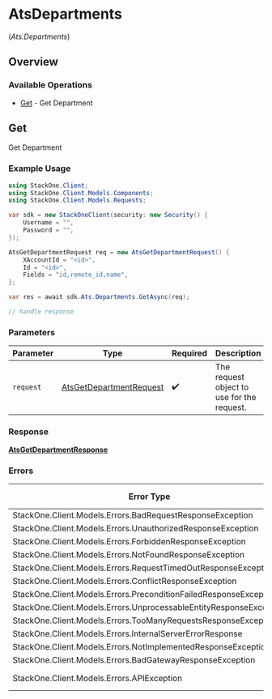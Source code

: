 # AtsDepartments
(*Ats.Departments*)

## Overview

### Available Operations

* [Get](#get) - Get Department

## Get

Get Department

### Example Usage

```csharp
using StackOne.Client;
using StackOne.Client.Models.Components;
using StackOne.Client.Models.Requests;

var sdk = new StackOneClient(security: new Security() {
    Username = "",
    Password = "",
});

AtsGetDepartmentRequest req = new AtsGetDepartmentRequest() {
    XAccountId = "<id>",
    Id = "<id>",
    Fields = "id,remote_id,name",
};

var res = await sdk.Ats.Departments.GetAsync(req);

// handle response
```

### Parameters

| Parameter                                                                   | Type                                                                        | Required                                                                    | Description                                                                 |
| --------------------------------------------------------------------------- | --------------------------------------------------------------------------- | --------------------------------------------------------------------------- | --------------------------------------------------------------------------- |
| `request`                                                                   | [AtsGetDepartmentRequest](../../Models/Requests/AtsGetDepartmentRequest.md) | :heavy_check_mark:                                                          | The request object to use for the request.                                  |

### Response

**[AtsGetDepartmentResponse](../../Models/Requests/AtsGetDepartmentResponse.md)**

### Errors

| Error Type                                                         | Status Code                                                        | Content Type                                                       |
| ------------------------------------------------------------------ | ------------------------------------------------------------------ | ------------------------------------------------------------------ |
| StackOne.Client.Models.Errors.BadRequestResponseException          | 400                                                                | application/json                                                   |
| StackOne.Client.Models.Errors.UnauthorizedResponseException        | 401                                                                | application/json                                                   |
| StackOne.Client.Models.Errors.ForbiddenResponseException           | 403                                                                | application/json                                                   |
| StackOne.Client.Models.Errors.NotFoundResponseException            | 404                                                                | application/json                                                   |
| StackOne.Client.Models.Errors.RequestTimedOutResponseException     | 408                                                                | application/json                                                   |
| StackOne.Client.Models.Errors.ConflictResponseException            | 409                                                                | application/json                                                   |
| StackOne.Client.Models.Errors.PreconditionFailedResponseException  | 412                                                                | application/json                                                   |
| StackOne.Client.Models.Errors.UnprocessableEntityResponseException | 422                                                                | application/json                                                   |
| StackOne.Client.Models.Errors.TooManyRequestsResponseException     | 429                                                                | application/json                                                   |
| StackOne.Client.Models.Errors.InternalServerErrorResponse          | 500                                                                | application/json                                                   |
| StackOne.Client.Models.Errors.NotImplementedResponseException      | 501                                                                | application/json                                                   |
| StackOne.Client.Models.Errors.BadGatewayResponseException          | 502                                                                | application/json                                                   |
| StackOne.Client.Models.Errors.APIException                         | 4XX, 5XX                                                           | \*/\*                                                              |